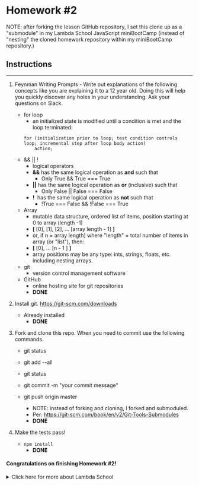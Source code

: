 # Homework #2
NOTE: after forking the lesson GitHub repository, I set this clone up as a "submodule" in my Lambda School JavaScript miniBootCamp (instead of "nesting" the cloned homework repository within my miniBootCamp repository.)

## Instructions
---
1. Feynman Writing Prompts - Write out explanations of the following concepts like you are explaining it to a 12 year old.  Doing this will help you quickly discover any holes in your understanding.  Ask your questions on Slack.

	* for loop
		- an initialized state is modified until a condition is met and the loop terminated:
		```
		for (initialization prior to loop; test condition controls loop; incremental step after loop body action)  
			action;
		```
	* && || !
		- logical operators
		- **&&** has the same logical operation as **and** such that
			- Only True && True === True
		- **||** has the same logical operation as **or** (inclusive) such that
			- Only False || False === False
		- **!**&nbsp; has the same logical operation as **not** such that
			- !True === False && !False === True
	* Array
		- mutable data structure, ordered list of items, position starting at 0 to array (length -1)
		- **[** [0], [1], [2], ... [array length - 1] **]**
		- or, if n = array length] where "length" = total number of items in array (or "list"), then:
		- **[** [0], ... [n - 1 ] **]**
		- array positions may be any type: ints, strings, floats, etc. including nesting arrays.
	* git
		- version control management software
	* GitHub
		- online hosting site for git repositories
		- **DONE**

2. Install git.  https://git-scm.com/downloads
	- Already installed
		- **DONE**

3. Fork and clone this repo.  When you need to commit use the following commands.

	* git status
	* git add --all
	* git status
	* git commit -m "your commit message"
	* git push origin master

		- NOTE: instead of forking and cloning, I forked and submoduled.  
		- Per: https://git-scm.com/book/en/v2/Git-Tools-Submodules  
		- **DONE**

4. Make the tests pass!
	- `npm install`
		- **DONE**


#### Congratulations on finishing Homework #2!

<details><summary> Click here for more about Lambda School</summary><p>

Apply to our full-time or part-time immersive program to learn cutting edge technologies that are used by top technology companies around the world.

Our part-time and full-time courses are 13 intense weeks of focused study on the most relevant technologies.  

Class sizes are small to ensure that each student gets individual attention from our world class instructors to help them succeed.  We also provide career support both during and after the course to help you succeed.  We are committed to your success.

For more information visit: https://www.lambdaschool.com

</p></details>
